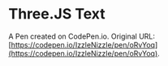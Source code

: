# Three.JS Text

A Pen created on CodePen.io. Original URL: [https://codepen.io/IzzleNizzle/pen/oRvYoq](https://codepen.io/IzzleNizzle/pen/oRvYoq).

